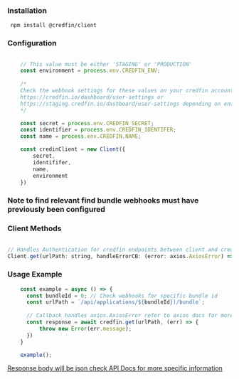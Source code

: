 ### Installation
```
 npm install @credfin/client 
 ```

### Configuration

```javascript

    // This value must be either 'STAGING' or 'PRODUCTION'
    const environment = process.env.CREDFIN_ENV;
   
    /*
    Check the webhook settings for these values on your credfin account
    https://credfin.io/dashboard/user-settings or 
    https://staging.credfin.io/dashboard/user-settings depending on environment
    */

    const secret = process.env.CREDFIN_SECRET;
    const identifier = process.env.CREDFIN_IDENTIFER;
    const name = process.env.CREDFIN.NAME;

    const credinClient = new Client({
        secret,
        identififer,
        name,
        environment
    })

```
### Note to find relevant find bundle webhooks must have previously been configured


### Client Methods
```javascript

// Handles Authentication for credfin endpoints between client and credfin servers
Client.get(urlPath: string, handleErrorCB: (error: axios.AxiosError) => any)

```

### Usage Example

```javascript
    const example = async () => {
      const bundleId = 0; // Check webhooks for specific bundle id
      const urlPath = `/api/applications/${bundleId})/bundle`;
  
      // Callback handles axios.AxiosError refer to axios docs for more info
      const response = await credfin.get(urlPath, (err) => {
          throw new Error(err.message);
      }) 
    }

    example();

```
[Response body will be json check API Docs for more specific information](https://credfin.io/api/docs/)


